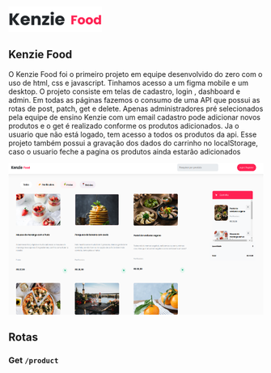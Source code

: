 <img src="src/img/Group1075.svg"  alt="logo Kenzie Food" height="50px"/>

## Kenzie Food

O Kenzie Food foi o primeiro projeto em equipe desenvolvido do zero com o uso de html, css e javascript. Tinhamos acesso a um figma mobile e um desktop. O projeto consiste em telas de cadastro, login , dashboard e admin. Em todas as páginas fazemos o consumo de uma API que possui as rotas de post, patch, get e delete. Apenas administradores pré selecionados pela equipe de ensino Kenzie com um email cadastro pode adicionar novos produtos e o get é realizado conforme os produtos adicionados. Ja o usuario que não está logado, tem acesso a todos os produtos da api. Esse projeto também possui a gravação dos dados do carrinho no localStorage, caso o usuario feche a pagina os produtos ainda estarão adicionados

<img src="src/img/funcionamento.png"  alt="logo Kenzie Food" height="300px">

## Rotas

### Get `/product`
